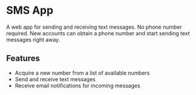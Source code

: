 # SMS App

A web app for sending and receiving text messages. No phone number required. New accounts can obtain a phone number and start sending text messages right away.

## Features

- Acquire a new number from a list of available numbers
- Send and receive text messages
- Receive email notifications for incoming messages
